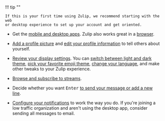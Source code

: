 !!! tip ""

    If this is your first time using Zulip, we recommend starting with the web
    or desktop experience to set up your account and get oriented.

- Get the [mobile and desktop apps](/apps). Zulip also works great in a
  [browser](/help/supported-browsers).

- [Add a profile picture](/help/change-your-profile-picture) and
  [edit your profile information](/help/edit-your-profile) to tell others
  about yourself.

- [Review your display settings](/help/review-your-settings#review-your-display-settings).
  You can [switch between light and dark theme](/help/dark-theme),
  [pick your favorite emoji theme](/help/emoji-and-emoticons#change-your-emoji-set),
  [change your language](/help/change-your-language), and make other tweaks to your Zulip experience.

- [Browse and subscribe to streams](/help/browse-and-subscribe-to-streams).

- Decide whether you want <kbd>Enter</kbd> [to send your message
  or add a new line](/help/mastering-the-compose-box#toggle-between-ctrl-enter-and-enter-to-send-a-message).

- [Configure your notifications](/#settings/notifications) to work the way
  you do. If you're joining a low traffic organization and aren't using the
  desktop app, consider sending all messages to email.
